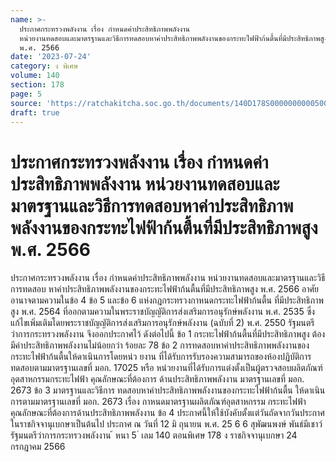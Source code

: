 ```yaml
---
name: >-
  ประกาศกระทรวงพลังงาน เรื่อง กำหนดค่าประสิทธิภาพพลังงาน
  หน่วยงานทดสอบและมาตรฐานและวิธีการทดสอบหาค่าประสิทธิภาพพลังงานของกระทะไฟฟ้าก้นตื้นที่มีประสิทธิภาพสูง
  พ.ศ. 2566
date: '2023-07-24'
category: ง พิเศษ
volume: 140
section: 178
page: 5
source: 'https://ratchakitcha.soc.go.th/documents/140D178S0000000000500.pdf'
draft: true
---
```


# ประกาศกระทรวงพลังงาน เรื่อง กำหนดค่าประสิทธิภาพพลังงาน หน่วยงานทดสอบและมาตรฐานและวิธีการทดสอบหาค่าประสิทธิภาพพลังงานของกระทะไฟฟ้าก้นตื้นที่มีประสิทธิภาพสูง พ.ศ. 2566

ประกาศกระทรวงพลังงาน เรื่อง กำหนดค่าประสิทธิภาพพลังงาน หน่วยงานทดสอบและมาตรฐานและวิธีการทดสอบ หาค่าประสิทธิภาพพลังงานของกระทะไฟฟ้าก้นตื้นที่มีประสิทธิภาพสูง พ.ศ. 2566 อาศัยอานาจตามความในข้อ 4 ข้อ 5 และข้อ 6 แห่งกฎกระทรวงกาหนดกระทะไฟฟ้าก้นตื้น ที่มีประสิทธิภาพสูง พ.ศ. 2564 ที่ออกตามความในพระราชบัญญัติการส่งเสริมการอนุรักษ์พลังงาน พ.ศ. 2535 ซึ่งแก้ไขเพิ่มเติมโดยพระราชบัญญัติการส่งเสริมการอนุรักษ์พลังงาน (ฉบับที่ 2) พ.ศ. 2550 รัฐมนตรีว่าการกระทรวงพลังงาน จึงออกประกาศไว้ ดังต่อไปนี้ ข้อ 1 กระทะไฟฟ้าก้นตื้นที่มีประสิทธิภาพสูง ต้องมีค่าประสิทธิภาพพลังงานไม่น้อยกว่า ร้อยละ 78 ข้อ 2 การทดสอบหาค่าประสิทธิภาพพลังงานของกระทะไฟฟ้าก้นตื้นให้ดาเนินการโดยหน่ว ยงาน ที่ได้รับการรับรองความสามารถของห้องปฏิบัติการทดสอบตามมาตรฐานเลขที่ มอก. 17025 หรือ หน่วยงานที่ได้รับการแต่งตั้งเป็นผู้ตรวจสอบผลิตภัณฑ์อุตสาหกรรมกระทะไฟฟ้า คุณลักษณะที่ต้องการ ด้านประสิทธิภาพพลังงาน มาตรฐานเลขที่ มอก. 2673 ข้อ 3 มาตรฐานและวิธีการ ทดสอบหาค่าประสิทธิภาพพลังงานของกระทะไฟฟ้าก้นตื้น ให้ดาเนินการตามมาตรฐานเลขที่ มอก. 2673 เรื่อง กาหนดมาตรฐานผลิตภัณฑ์อุตสาหกรรม กระทะไฟฟ้า คุณลักษณะที่ต้องการด้านประสิทธิภาพพลังงาน ข้อ 4 ประกาศนี้ให้ใช้บังคับตั้งแต่วันถัดจากวันประกาศในราชกิจจานุเบกษาเป็นต้นไป ประกาศ ณ วันที่ 12 มิ ถุนายน พ.ศ. 25 6 6 สุพัฒนพงษ์ พันธ์มีเชาว์ รัฐมนตรีว่าการกระทรวงพลังงาน ้ หนา 5 ่ เลม 140 ตอนพิเศษ 178 ง ราชกิจจานุเบกษา 24 กรกฎาคม 2566

